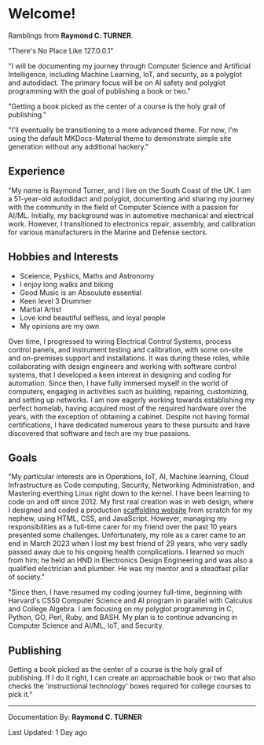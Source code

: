 # Welcome!

Ramblings from **Raymond C. TURNER**.

"There's No Place Like 127.0.0.1"

"I will be documenting my journey through Computer Science and Artificial Intelligence, including Machine Learning, IoT, and security, as a polyglot and autodidact. The primary focus will be on AI safety and polyglot programming with the goal of publishing a book or two."

"Getting a book picked as the center of a course is the holy grail of publishing."

"I'll eventually be transitioning to a more advanced theme. For now, I'm using the default MKDocs-Material theme to demonstrate simple site generation without any additional hackery."

## Experience

"My name is Raymond Turner, and I live on the South Coast of the UK. I am a 51-year-old autodidact and polyglot, documenting and sharing my journey with the community in the field of Computer Science with a passion for AI/ML. Initially, my background was in automotive mechanical and electrical work. However, I transitioned to electronics repair, assembly, and calibration for various manufacturers in the Marine and Defense sectors.

## Hobbies and Interests
* Sceience, Pyshics, Maths and Astronomy
* I enjoy long walks and biking
* Good Music is an Absoulute essential
* Keen level 3 Drummer
* Martial Artist
* Love kind beautiful selfless, and loyal people
* My opinions are my own


Over time, I progressed to wiring Electrical Control Systems, process control panels, and instrument testing and calibration, with some on-site and on-premises support and installations. It was during these roles, while collaborating with design engineers and working with software control systems, that I developed a keen interest in designing and coding for automation. Since then, I have fully immersed myself in the world of computers, engaging in activities such as building, repairing, customizing, and setting up networks. I am now eagerly working towards establishing my perfect homelab, having acquired most of the required hardware over the years, with the exception of obtaining a cabinet. Despite not having formal certifications, I have dedicated numerous years to these pursuits and have discovered that software and tech are my true passions.

## Goals

"My particular interests are in Operations, IoT, AI, Machine learning, Cloud Infrastructure as Code computing, Security, Networking Administration, and Mastering everthing Linux right down to the kernel. I have been learning to code on and off since 2012. My first real creation was in web design, where I designed and coded a production [scaffolding website](https://www.tailoredscaffolding.co.uk/) from scratch for my nephew, using HTML, CSS, and JavaScript. However, managing my responsibilities as a full-time carer for my friend over the past 10 years presented some challenges. Unfortunately, my role as a carer came to an end in March 2023 when I lost my best friend of 29 years, who very sadly passed away due to his ongoing health complications. I learned so much from him; he held an HND in Electronics Design Engineering and was also a qualified electrician and plumber. He was my mentor and a steadfast pillar of society."

"Since then, I have resumed my coding journey full-time, beginning with Harvard's CS50 Computer Science and AI program in parallel with Calculus and College Algebra. I am focusing on my polyglot programming in C, Python, GO, Perl, Ruby, and BASH. My plan is to continue advancing in Computer Science and AI/ML, IoT, and Security. 

## Publishing
Getting a book picked as the center of a course is the holy grail of publishing. If I do it right, I can create an approachable book or two that also checks the 'instructional technology' boxes required for college courses to pick it."

---

Documentation By: **Raymond C. TURNER**

Last Updated: 1 Day ago